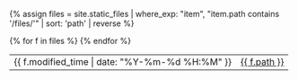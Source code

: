 {% assign files = site.static_files | where_exp: "item", "item.path contains '/files/'" | sort: 'path' | reverse %}
<table>
{% for f in files %}
  <tr>
    <td>{{ f.modified_time | date: "%Y-%m-%d %H:%M" }}</td>
    <td><a href="{{ f.path }}">{{ f.path }}</a></td>
  </tr>
{% endfor %}
</table>
